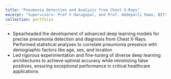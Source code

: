 ```yaml
---
title: "Pneumonia Detection and Analysis from Chest X-Rays"
excerpt: "Supervisors: Prof V Haragopal, and Prof. Addepalli Ramu, BITS Pilani, Hyderabad, India"
collection: portfolio
---
```


* Spearheaded the development of advanced deep learning models for precise pneumonia detection and diagnosis from Chest X-Rays. Performed statistical analyses to correlate pneumonia presence with demographic factors like age, sex, and location
* Led rigorous experimentation and fine-tuning of diverse deep learning architectures to achieve optimal accuracy while minimizing false positives, ensuring exceptional performance in critical healthcare applications